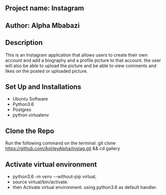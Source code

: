 ## Project name: Instagram

## Author: Alpha Mbabazi

## Description

This is an Instagram application that allows users to create their own account and add a biography and a profile picture to that account. the user will also be able to upload the picture and be able to view comments and likes on the posted or uploaded picture. 

## Set Up and Installations

* Ubuntu Software
* Python3.6
* Postgres
* python virtualenv

## Clone the Repo

Run the following command on the terminal: git clone https://github.com/AshleyAlpha/instag.git && cd gallery

## Activate virtual environment

* python3.6 -m venv --without-pip virtual,
* source virtual/bin/activate.
* then Activate virtual environment.       using python3.6 as default handler.
